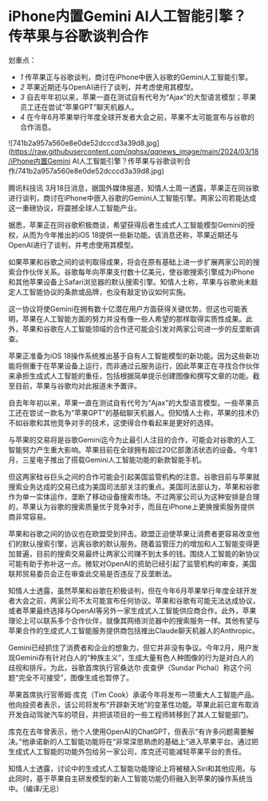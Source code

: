 # iPhone内置Gemini AI人工智能引擎？传苹果与谷歌谈判合作

划重点：

  * _1_ 传苹果正与谷歌谈判，商讨在iPhone中嵌入谷歌的Gemini人工智能引擎。
  * _2_ 苹果近期还与OpenAI进行了谈判，并考虑使用其模型。
  * _3_ 自去年年初以来，苹果一直在测试自有代号为“Ajax”的大型语言模型；苹果员工还在尝试“苹果GPT”聊天机器人。
  * _4_ 在今年6月苹果举行年度全球开发者大会之前，苹果不太可能宣布与谷歌的合作消息。

![741b2a957a560e8e0de52dcccd3a39d8.jpg](https://raw.githubusercontent.com/qqhsx/qqnews_image/main/2024/03/18/iPhone内置Gemini AI人工智能引擎？传苹果与谷歌谈判合作/741b2a957a560e8e0de52dcccd3a39d8.jpg)

腾讯科技讯
3月18日消息，据国外媒体报道，知情人士周一透露，苹果正在同谷歌进行谈判，商讨在iPhone中嵌入谷歌的Gemini人工智能引擎。两家公司若能达成这一重磅协议，将震撼全球人工智能产业。

据悉，苹果正在同谷歌积极商谈，希望获得后者生成式人工智能模型Gemini的授权，从而为今年推出的iOS
18提供一些新功能。该消息还称，苹果近期还与OpenAI进行了谈判，并考虑使用其模型。

如果苹果和谷歌之间的谈判取得成果，将会在原有基础上进一步扩展两家公司的搜索合作伙伴关系。谷歌每年向苹果支付数十亿美元，使谷歌搜索引擎成为iPhone和其他苹果设备上Safari浏览器的默认搜索引擎。知情人士称，苹果与谷歌尚未敲定人工智能协议的条款或品牌，也没有敲定协议如何实施。

这一协议将使Gemini在拥有数十亿潜在用户方面获得关键优势。但这也可能表明，苹果在人工智能方面的努力并没有像一些人希望的那样取得实质性成果。此外，苹果和谷歌在人工智能领域的合作还可能会引发对两家公司进一步的反垄断调查。

苹果正准备为iOS
18操作系统推出基于自有人工智能模型的新功能。因为这些新功能将侧重于在苹果设备上运行，而非通过云服务运行，因此苹果正在寻找合作伙伴来承担生成式人工智能的重任，包括根据简单提示创建图像和撰写文章的功能。截至目前，苹果与谷歌均对此报道未予置评。

自去年年初以来，苹果一直在测试自有代号为“Ajax”的大型语言模型。一些苹果员工还在尝试一款名为“苹果GPT”的基础聊天机器人。但知情人士称，苹果的技术仍不如谷歌和其他竞争对手的技术，这使得合作看起来是更好的选择。

与苹果的交易将是谷歌Gemini迄今为止最引人注目的合作，可能会对谷歌的人工智能努力产生重大影响。苹果目前在全球拥有超过20亿部激活状态的设备。今年1月，三星电子推出了搭载Gemini人工智能功能的新款智能手机。

但这两家硅谷巨头之间的合作可能会引起美国监管机构的注意。谷歌目前与苹果就搜索业务达成的交易已成为美国司法部关注的重点。美国司法部认为，苹果和谷歌作为单一实体运作，垄断了移动设备搜索市场。不过两家公司认为这种安排是合理的，苹果认为谷歌的搜索质量优于竞争对手，而且在iPhone上更换搜索服务提供商非常容易。

苹果和谷歌之间的协议也在欧盟受到抨击。欧盟正迫使苹果让消费者更容易改变他们的默认搜索引擎，远离谷歌的默认服务。随着监管压力的增加和人工智能变得更加普遍，目前的搜索交易最终让两家公司赚不到太多的钱。围绕人工智能的新协议可能有助于弥补这一点。微软对OpenAI的资助已经引起了监管机构的审查，美国联邦贸易委员会正在审查此交易是否违反了反垄断法。

知情人士透露，虽然苹果和谷歌在积极谈判，但在今年6月苹果举行年度全球开发者大会之前，两家公司不太可能宣布任何协议。苹果和谷歌有可能无法达成协议，或者苹果最终选择与OpenAI等另外一家生成式人工智能供应商合作。此外，苹果理论上可以联系多个合作伙伴，就像其网络浏览器中的搜索服务一样。其他有望与苹果合作的生成式人工智能服务提供商包括推出Claude聊天机器人的Anthropic。

Gemini已经抓住了消费者和企业的想象力，但它并非没有争议。今年2月，用户发现Gemini存有针对白人的“种族主义”，生成大量有色人种图像的行为是对白人的歧视和排斥。为此，谷歌首席执行官桑达尔·皮查伊（Sundar
Pichai）称这个问题“完全不可接受”，图像生成也暂停了。

苹果首席执行官蒂姆·库克（Tim
Cook）承诺今年将发布一项重大人工智能产品。他向投资者表示，该公司将发布“开辟新天地”的变革性功能。苹果此前已宣布取消开发自动驾驶汽车的项目，并把该项目的一些工程师转移到了其人工智能部门。

库克在去年曾表示，他个人使用OpenAI的ChatGPT，但表示“有许多问题需要解决。”他承诺新的人工智能功能将在“非常深思熟虑的基础上”进入苹果平台。通过把生成式人工智能的功能外包给另一家公司，库克还可能减轻苹果平台的责任。

知情人士透露，讨论中的生成式人工智能功能理论上将被植入Siri和其他应用。与此同时，基于苹果自主研发模型的新人工智能功能仍将融入到苹果的操作系统当中。（编译/无忌）

